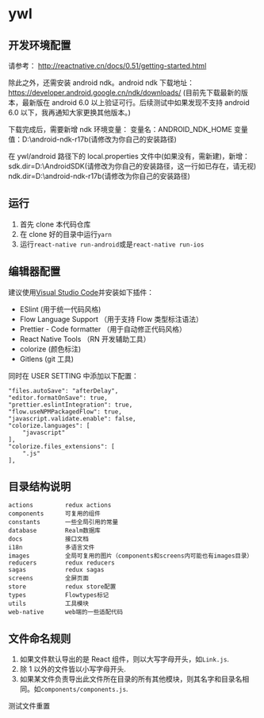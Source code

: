 # ywl

## 开发环境配置

请参考： <http://reactnative.cn/docs/0.51/getting-started.html>

除此之外，还需安装 android ndk。android ndk 下载地址：
https://developer.android.google.cn/ndk/downloads/
(目前先下载最新的版本，最新版在 android 6.0 以上验证可行。后续测试中如果发现不支持 android 6.0 以下，我再通知大家更换其他版本。)

下载完成后，需要新增 ndk 环境变量：
变量名：ANDROID_NDK_HOME
变量值：D:\android-ndk-r17b(请修改为你自己的安装路径)

在 ywl/android 路径下的 local.properties 文件中(如果没有，需新建)，新增：
sdk.dir=D\:\\AndroidSDK(请修改为你自己的安装路径，这一行如已存在，请无视)
ndk.dir=D\:\\android-ndk-r17b(请修改为你自己的安装路径)

## 运行

1.  首先 clone 本代码仓库
2.  在 clone 好的目录中运行`yarn`
3.  运行`react-native run-android`或是`react-native run-ios`

## 编辑器配置

建议使用[Visual Studio Code](https://code.visualstudio.com/download)并安装如下插件：

- ESlint (用于统一代码风格)
- Flow Language Support （用于支持 Flow 类型标注语法）
- Prettier - Code formatter （用于自动修正代码风格）
- React Native Tools （RN 开发辅助工具）
- colorize (颜色标注)
- Gitlens (git 工具)

同时在 USER SETTING 中添加以下配置：

```
"files.autoSave": "afterDelay",
"editor.formatOnSave": true,
"prettier.eslintIntegration": true,
"flow.useNPMPackagedFlow": true,
"javascript.validate.enable": false,
"colorize.languages": [
    "javascript"
],
"colorize.files_extensions": [
    ".js"
],
```

## 目录结构说明

```
actions         redux actions
components      可复用的组件
constants       一些全局引用的常量
database        Realm数据库
docs            接口文档
i18n            多语言文件
images          全局可复用的图片（components和screens内可能也有images目录）
reducers        redux reducers
sagas           redux sagas
screens         全屏页面
store           redux store配置
types           Flowtypes标记
utils           工具模块
web-native      web端的一些适配代码
```

## 文件命名规则

1.  如果文件默认导出的是 React 组件，则以大写字母开头，如`Link.js`.
2.  除 1 以外的文件皆以小写字母开头.
3.  如果某文件负责导出此文件所在目录的所有其他模块，则其名字和目录名相同。如`components/components.js`.

测试文件重置
